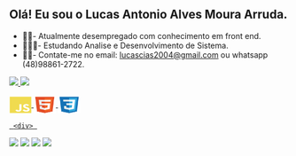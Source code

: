   ## Olá! Eu sou o Lucas Antonio Alves Moura Arruda.
  
 - 👨‍💻- Atualmente desempregado com conhecimento em front end.
 - 👨🏻‍🏫- Estudando Analise e Desenvolvimento de Sistema. 
 - 🤲🏼- Contate-me no email: lucascias2004@gmail.com ou 
 whatsapp (48)98861-2722.
 
 <div>
  <a href="https://github.com/lucazalves1">
  <img height="180em" src="https://github-readme-stats.vercel.app/api?username=lucazalves1&show_icons=dark&theme=dracula&include_all_commits=true&count_private=true"/>
  <img height="180em" src="https://github-readme-stats.vercel.app/api/top-langs/?username=lucazalves1&layout=compact&langs_count=16&theme=dark"
 </div>

   <div style="display: inline_block"><br>
    <img align="center" alt="Rafa-Js" height="30" width="40" src="https://raw.githubusercontent.com/devicons/devicon/master/icons/javascript/javascript-plain.svg">
    <img align="center" alt="Rafa-HTML" height="30" width="40" src="https://raw.githubusercontent.com/devicons/devicon/master/icons/html5/html5-original.svg">
    <img align="center" alt="Rafa-CSS" height="30" width="40" src="https://raw.githubusercontent.com/devicons/devicon/master/icons/css3/css3-original.svg">
    </div>
    
  
     <div> 
  <a href="https://instagram.com/lucas-alves-78879b238" target="_blank"><img src="https://img.shields.io/badge/-Instagram-%23E4405F?style=for-the-badge&logo=instagram&logoColor=white" target="_blank"></a>
  <a href = "mailto: lucascias2004@gmail.com"><img src="https://img.shields.io/badge/-Gmail-%23333?style=for-the-badge&logo=gmail&logoColor=white" target="_blank"></a>
  <a href="https://discord.gg/lucazalvess#5765" target="_blank"><img src="https://img.shields.io/badge/Discord-7289DA?style=for-the-badge&logo=discord&logoColor=white" target="_blank"></a> 
  <a href="https://www.linkedin.com/in/lucas-alves-78879b238" target="_blank"><img src="https://img.shields.io/badge/-LinkedIn-%230077B5?style=for-the-badge&logo=linkedin&logoColor=white" target="_blank"></a> 
   
